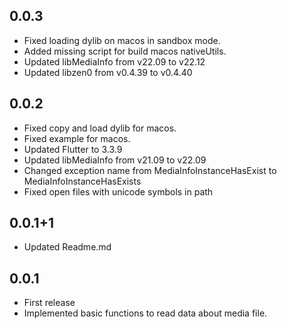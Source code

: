 ## 0.0.3
* Fixed loading dylib on macos in sandbox mode.
* Added missing script for build macos nativeUtils.
* Updated libMediaInfo from v22.09 to v22.12
* Updated libzen0 from v0.4.39 to v0.4.40

## 0.0.2

* Fixed copy and load dylib for macos.
* Fixed example for macos.
* Updated Flutter to 3.3.9
* Updated libMediaInfo from v21.09 to v22.09
* Changed exception name from MediaInfoInstanceHasExist to MediaInfoInstanceHasExists
* Fixed open files with unicode symbols in path

## 0.0.1+1

* Updated Readme.md

## 0.0.1

* First release
* Implemented basic functions to read data about media file.
